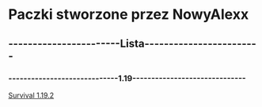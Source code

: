 <h1>Paczki stworzone przez NowyAlexx</h1>
<h2>-----------------------Lista------------------------</h2>
<h3>-----------------------------1.19------------------------------</h3>
<a href="https://github.com/NowyAlexx/darmowe-paczki/tree/main/1.19/survival">Survival 1.19.2</a>
